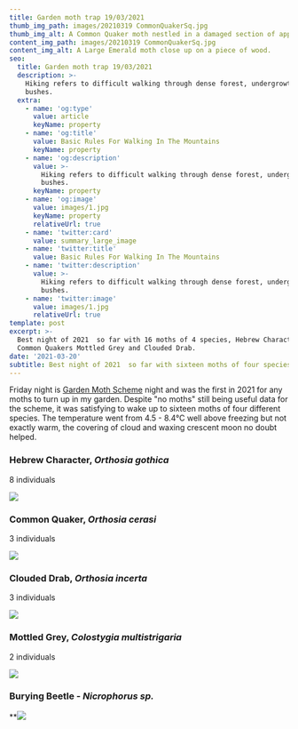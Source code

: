 ```yaml
---
title: Garden moth trap 19/03/2021
thumb_img_path: images/20210319 CommonQuakerSq.jpg
thumb_img_alt: A Common Quaker moth nestled in a damaged section of apple tree trunk..
content_img_path: images/20210319 CommonQuakerSq.jpg
content_img_alt: A Large Emerald moth close up on a piece of wood.
seo:
  title: Garden moth trap 19/03/2021
  description: >-
    Hiking refers to difficult walking through dense forest, undergrowth, or
    bushes.
  extra:
    - name: 'og:type'
      value: article
      keyName: property
    - name: 'og:title'
      value: Basic Rules For Walking In The Mountains
      keyName: property
    - name: 'og:description'
      value: >-
        Hiking refers to difficult walking through dense forest, undergrowth, or
        bushes.
      keyName: property
    - name: 'og:image'
      value: images/1.jpg
      keyName: property
      relativeUrl: true
    - name: 'twitter:card'
      value: summary_large_image
    - name: 'twitter:title'
      value: Basic Rules For Walking In The Mountains
    - name: 'twitter:description'
      value: >-
        Hiking refers to difficult walking through dense forest, undergrowth, or
        bushes.
    - name: 'twitter:image'
      value: images/1.jpg
      relativeUrl: true
template: post
excerpt: >-
  Best night of 2021  so far with 16 moths of 4 species, Hebrew Character,
  Common Quakers Mottled Grey and Clouded Drab.
date: '2021-03-20'
subtitle: Best night of 2021  so far with sixteen moths of four species.
---
```

Friday night is [Garden Moth Scheme](http://www.gardenmoths.org.uk/) night and was the first in 2021 for any moths to turn up in my garden. Despite "no moths" still being useful data for the scheme, it was satisfying to wake up to sixteen moths of four different species. The temperature went from 4.5 - 8.4°C well above freezing but not exactly warm, the covering of cloud and waxing crescent moon no doubt helped.

### Hebrew Character, *Orthosia gothica*

8 individuals

![](/images/20210320\_HebrewCharacter3.jpg)

### Common Quaker, *Orthosia cerasi*

3 individuals

![](/images/20210320%20CommonQuaker1.jpg)

### Clouded Drab, *Orthosia incerta*

3 individuals

![](/images/20210320\_CloudedDrab1.jpg)

### Mottled Grey, *Colostygia multistrigaria*

2 individuals

![](/images/20210320\_MottledGrey2.jpg)



### Burying Beetle - *Nicrophorus sp.*

**![](/images/20210320\_Nicrophorus.jpg)
